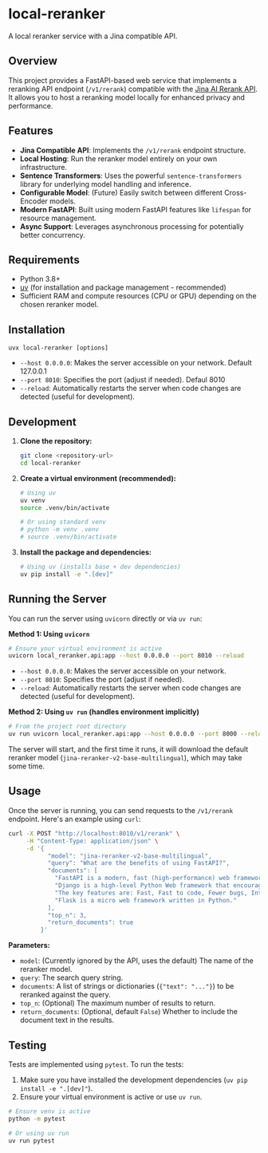 # local-reranker

A local reranker service with a Jina compatible API.

## Overview

This project provides a FastAPI-based web service that implements a reranking API endpoint (`/v1/rerank`) compatible with the [Jina AI Rerank API](https://jina.ai/rerank/). It allows you to host a reranking model locally for enhanced privacy and performance.

## Features

*   **Jina Compatible API**: Implements the `/v1/rerank` endpoint structure.
*   **Local Hosting**: Run the reranker model entirely on your own infrastructure.
*   **Sentence Transformers**: Uses the powerful `sentence-transformers` library for underlying model handling and inference.
*   **Configurable Model**: (Future) Easily switch between different Cross-Encoder models.
*   **Modern FastAPI**: Built using modern FastAPI features like `lifespan` for resource management.
*   **Async Support**: Leverages asynchronous processing for potentially better concurrency.

## Requirements

*   Python 3.8+
*   [uv](https://github.com/astral-sh/uv) (for installation and package management - recommended)
*   Sufficient RAM and compute resources (CPU or GPU) depending on the chosen reranker model.

## Installation

`uvx local-reranker [options]`

*   `--host 0.0.0.0`: Makes the server accessible on your network. Default 127.0.0.1
*   `--port 8010`: Specifies the port (adjust if needed). Defaul 8010
*   `--reload`: Automatically restarts the server when code changes are detected (useful for development).

## Development

1.  **Clone the repository:**
    ```bash
    git clone <repository-url>
    cd local-reranker
    ```

2.  **Create a virtual environment (recommended):**
    ```bash
    # Using uv
    uv venv
    source .venv/bin/activate 
    
    # Or using standard venv
    # python -m venv .venv
    # source .venv/bin/activate 
    ```

3.  **Install the package and dependencies:**
    ```bash
    # Using uv (installs base + dev dependencies)
    uv pip install -e ".[dev]"
    ```

## Running the Server

You can run the server using `uvicorn` directly or via `uv run`:

**Method 1: Using `uvicorn`**

```bash
# Ensure your virtual environment is active
uvicorn local_reranker.api:app --host 0.0.0.0 --port 8010 --reload
```

*   `--host 0.0.0.0`: Makes the server accessible on your network.
*   `--port 8010`: Specifies the port (adjust if needed).
*   `--reload`: Automatically restarts the server when code changes are detected (useful for development).

**Method 2: Using `uv run` (handles environment implicitly)**

```bash
# From the project root directory
uv run uvicorn local_reranker.api:app --host 0.0.0.0 --port 8000 --reload
```

The server will start, and the first time it runs, it will download the default reranker model (`jina-reranker-v2-base-multilingual`), which may take some time.

## Usage

Once the server is running, you can send requests to the `/v1/rerank` endpoint. Here's an example using `curl`:

```bash
curl -X POST "http://localhost:8010/v1/rerank" \
     -H "Content-Type: application/json" \
     -d '{
           "model": "jina-reranker-v2-base-multilingual", 
           "query": "What are the benefits of using FastAPI?", 
           "documents": [
             "FastAPI is a modern, fast (high-performance) web framework for building APIs with Python 3.7+ based on standard Python type hints.",
             "Django is a high-level Python Web framework that encourages rapid development and clean, pragmatic design.",
             "The key features are: Fast, Fast to code, Fewer bugs, Intuitive, Easy, Short, Robust, Standards-based.",
             "Flask is a micro web framework written in Python."
           ],
           "top_n": 3,
           "return_documents": true
         }'
```

**Parameters:**

*   `model`: (Currently ignored by the API, uses the default) The name of the reranker model.
*   `query`: The search query string.
*   `documents`: A list of strings or dictionaries (`{"text": "..."}`) to be reranked against the query.
*   `top_n`: (Optional) The maximum number of results to return.
*   `return_documents`: (Optional, default `False`) Whether to include the document text in the results.

## Testing

Tests are implemented using `pytest`. To run the tests:

1.  Make sure you have installed the development dependencies (`uv pip install -e ".[dev]"`).
2.  Ensure your virtual environment is active or use `uv run`.

```bash
# Ensure venv is active
python -m pytest

# Or using uv run
uv run pytest

